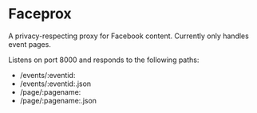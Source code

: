 # Faceprox

A privacy-respecting proxy for Facebook content. Currently only handles event pages.

Listens on port 8000 and responds to the following paths:

* /events/:eventid:
* /events/:eventid:.json
* /page/:pagename:
* /page/:pagename:.json